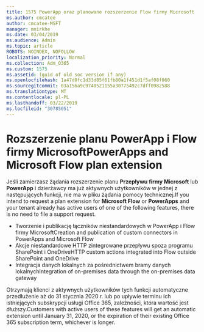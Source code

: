 ```yaml
---
title: 1575 PowerApp oraz planowane rozszerzenie Flow firmy Microsoft
ms.author: cmcatee
author: cmcatee-MSFT
manager: mnirkhe
ms.date: 03/04/2019
ms.audience: Admin
ms.topic: article
ROBOTS: NOINDEX, NOFOLLOW
localization_priority: Normal
ms.collection: Adm_O365
ms.custom: 1575
ms.assetid: (guid of old soc version if any)
ms.openlocfilehash: 1a47d0fc1d33d85f61fb80a1f451d1f5af08f060
ms.sourcegitcommit: 03a156a9c9740521155a30775492c7dff0982588
ms.translationtype: MT
ms.contentlocale: pl-PL
ms.lasthandoff: 03/22/2019
ms.locfileid: "30785051"
---
```

# <a name="powerapps-and-microsoft-flow-plan-extension"></a><span data-ttu-id="e627e-102">Rozszerzenie planu PowerApp i Flow firmy Microsoft</span><span class="sxs-lookup"><span data-stu-id="e627e-102">PowerApps and Microsoft Flow plan extension</span></span>

<span data-ttu-id="e627e-103">Jeśli zamierzasz żądania rozszerzenie planu **Przepływu firmy Microsoft** lub **PowerApp** i dzierżawcy ma już aktywnych użytkowników w jednej z następujących funkcji, nie ma w pliku żądania pomocy technicznej.</span><span class="sxs-lookup"><span data-stu-id="e627e-103">If you intend to request a plan extension for **Microsoft Flow** or **PowerApps** and your tenant already has active users of one of the following features, there is no need to file a support request.</span></span>

- <span data-ttu-id="e627e-104">Tworzenie i publikację łączników niestandardowych w PowerApp i Flow firmy Microsoft</span><span class="sxs-lookup"><span data-stu-id="e627e-104">Creation and publication of custom connectors in PowerApps and Microsoft Flow</span></span>
- <span data-ttu-id="e627e-105">Akcje niestandardowe HTTP zintegrowane przepływu spoza programu SharePoint i OneDrive</span><span class="sxs-lookup"><span data-stu-id="e627e-105">HTTP custom actions integrated into Flow outside SharePoint and OneDrive</span></span>
- <span data-ttu-id="e627e-106">Integracja danych lokalnych za pośrednictwem bramy danych lokalnych</span><span class="sxs-lookup"><span data-stu-id="e627e-106">Integration of on-premises data through the on-premises  data gateway</span></span>

<span data-ttu-id="e627e-107">Otrzymają klienci z aktywnych użytkowników tych funkcji automatyczne przedłużenie aż do 31 stycznia 2020 r. lub po upływie terminu ich istniejących subskrypcji usługi Office 365, zależności, która wartość jest dłuższy.</span><span class="sxs-lookup"><span data-stu-id="e627e-107">Customers with active users of these features will get an automatic extension until January 31, 2020, or the expiration of their existing Office 365 subscription term, whichever is longer.</span></span>